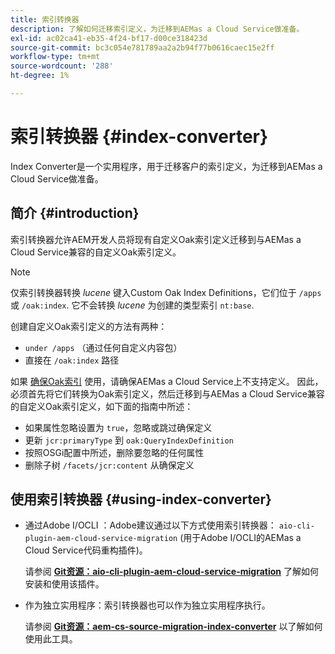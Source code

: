 ```yaml
---
title: 索引转换器
description: 了解如何迁移索引定义，为迁移到AEMas a Cloud Service做准备。
exl-id: ac02ca41-eb35-4f24-bf17-d00ce318423d
source-git-commit: bc3c054e781789aa2a2b94f77b0616caec15e2ff
workflow-type: tm+mt
source-wordcount: '288'
ht-degree: 1%

---
```


# 索引转换器 {#index-converter}

Index Converter是一个实用程序，用于迁移客户的索引定义，为迁移到AEMas a Cloud Service做准备。

## 简介 {#introduction}

索引转换器允许AEM开发人员将现有自定义Oak索引定义迁移到与AEMas a Cloud Service兼容的自定义Oak索引定义。

>[!NOTE]
>仅索引转换器转换 *lucene* 键入Custom Oak Index Definitions，它们位于 `/apps` 或 `/oak:index`. 它不会转换 *lucene* 为创建的类型索引 `nt:base`.

创建自定义Oak索引定义的方法有两种：

* `under /apps` （通过任何自定义内容包）
* 直接在 `/oak:index` 路径

如果 [确保Oak索引](https://adobe-consulting-services.github.io/acs-aem-commons/features/ensure-oak-index/index.html) 使用，请确保AEMas a Cloud Service上不支持定义。 因此，必须首先将它们转换为Oak索引定义，然后迁移到与AEMas a Cloud Service兼容的自定义Oak索引定义，如下面的指南中所述：

* 如果属性忽略设置为 `true`，忽略或跳过确保定义
* 更新 `jcr:primaryType` 到 `oak:QueryIndexDefinition`
* 按照OSGi配置中所述，删除要忽略的任何属性
* 删除子树 `/facets/jcr:content` 从确保定义

## 使用索引转换器 {#using-index-converter}

* 通过Adobe I/OCLI ：Adobe建议通过以下方式使用索引转换器： `aio-cli-plugin-aem-cloud-service-migration` (用于Adobe I/OCLI的AEMas a Cloud Service代码重构插件)。

  请参阅 **[Git资源：aio-cli-plugin-aem-cloud-service-migration](https://github.com/adobe/aio-cli-plugin-aem-cloud-service-migration#introduction)** 了解如何安装和使用该插件。

* 作为独立实用程序：索引转换器也可以作为独立实用程序执行。

  请参阅 **[Git资源：aem-cs-source-migration-index-converter](https://github.com/adobe/aem-cloud-service-source-migration/tree/master/packages/index-converter)** 以了解如何使用此工具。

